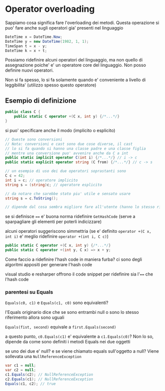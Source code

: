 # Operator overloading

Sappiamo cosa significa fare l'overloading dei metodi. Questa operazione si puo' fare anche sugli operatori gia' presenti nel linguaggio

```cs
DateTime x = DateTime.Now;
DateTime y = new DateTime(1982, 1, 1);
TimeSpan t = x - y;
DateTime k = x + t;
```

Possiamo ridefinire alcuni operatori del linguaggio, ma non quello di assegnazione poiche' e' un operatore core del linguaggio. Non posso definire nuovi operatori.

Non si fa spesso, lo si fa solamente quando e' conveniente a livello di leggibilita' (utilizzo spesso questo operatore)

## Esempio di definizione

```cs
public class C {
    public static C operator +(C x, int y) {/*...*/}
}
```

si puo' specificare anche il modo (implicito o esplicito)

```cs
// Queste sono conversioni
// Nota: conversioni e cast sono due cose diverse, il cast
// lo si fa quando si hanno una classe padre e una classe figlia
// mentre una conversione puo' avvenire anche da C a int
public static implicit operator C(int i) {/*...*/} // i -> c
public static explicit operator string (C from) {/*...*/} // c -> s

// un esempio di uso dei due operatori soprastanti sono
C c = 42;
int i = c; // operatore implicito
string s = (string)c; // operatore esplicito

// da notare che sarebbe stato piu' utile e sensato usare
string s = c.ToString();

// dipende dal cosa sembra migliore fare all'utente (hanno lo stesso risultato)
```

se si definisce `==` e' buona norma ridefinire `GetHashCode` (serve a sparpagliare gli elementi per poterli indicizzare)

alcuni operatori suggeriscono simmettria (se e' definito `operator +(C x, int i)` e' meglio ridefinire `operator +(int i, C c)`)

```cs
public static C operator +(C x, int y) {/*...*/}
public static C operator +(int y, C x) => x + y;
```

Come faccio a ridefinire l'hash code in maniera furba? ci sono degli algoritmi appositi per generare l'hash code

visual studio e resharper offrono il code snippet per ridefinire sia l'`==` che l'hash code

### parentesi su Equals

`Equals(c0, c1)` e `Equals(c1, c0)` sono equivalenti?

l'Equals originario dice che se sono entrambi null o sono lo stesso riferimento allora sono uguali

`Equals(fist, second)` equivale a `first.Equals(second)`

a questo punto, `c0.Equals(c1)` e' equivalente a `c1.Equals(c0)`? Non lo so, dipende da come sono definiti i metodi Equals nei due oggetti

se uno dei due e' null? e se viene chiamato equals sull'oggetto a null? Viene sollevata una `NullReferenceException`

```cs
var c1 = null;
var c2 = null;
c1.Equals(c2); // NullReferenceException
c2.Equals(c1); // NullReferenceException
Equals(c1, c2); // true
```